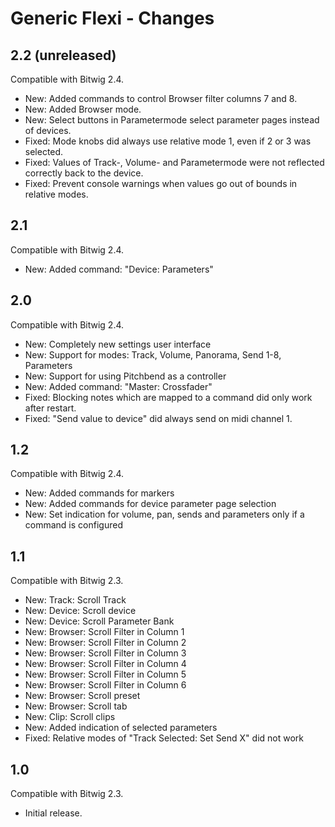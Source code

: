 # Generic Flexi - Changes

## 2.2 (unreleased)

Compatible with Bitwig 2.4.

* New: Added commands to control Browser filter columns 7 and 8.
* New: Added Browser mode.
* New: Select buttons in Parametermode select parameter pages instead of devices.
* Fixed: Mode knobs did always use relative mode 1, even if 2 or 3 was selected.
* Fixed: Values of Track-, Volume- and Parametermode were not reflected correctly back to the device.
* Fixed: Prevent console warnings when values go out of bounds in relative modes.

## 2.1

Compatible with Bitwig 2.4.

* New: Added command: "Device: Parameters"

## 2.0

Compatible with Bitwig 2.4.

* New: Completely new settings user interface
* New: Support for modes: Track, Volume, Panorama, Send 1-8, Parameters
* New: Support for using Pitchbend as a controller
* New: Added command: "Master: Crossfader"
* Fixed: Blocking notes which are mapped to a command did only work after restart.
* Fixed: "Send value to device" did always send on midi channel 1.

## 1.2

Compatible with Bitwig 2.4.

* New: Added commands for markers
* New: Added commands for device parameter page selection
* New: Set indication for volume, pan, sends and parameters only if a command is configured

## 1.1

Compatible with Bitwig 2.3.

* New: Track: Scroll Track
* New: Device: Scroll device
* New: Device: Scroll Parameter Bank
* New: Browser: Scroll Filter in Column 1
* New: Browser: Scroll Filter in Column 2
* New: Browser: Scroll Filter in Column 3
* New: Browser: Scroll Filter in Column 4
* New: Browser: Scroll Filter in Column 5
* New: Browser: Scroll Filter in Column 6
* New: Browser: Scroll preset
* New: Browser: Scroll tab
* New: Clip: Scroll clips
* New: Added indication of selected parameters
* Fixed: Relative modes of "Track Selected: Set Send X" did not work

## 1.0

Compatible with Bitwig 2.3.

* Initial release.
